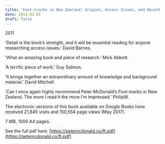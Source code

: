 ```yaml
---
title: 'Foot-tracks in New Zealand: Origins, Access Issues, and Recent Developments'
date: 2011-01-01
draft: false
---
```

2011

‘Detail is the book’s strength, and it will be essential reading for anyone researching access issues.’ David Barnes.

‘What an amazing book and piece of research.’ Mick Abbott.

‘A terrific piece of work.’ Guy Salmon.

‘It brings together an extraordinary amount of knowledge and background material.’ David Mitchell.

‘Can I once again highly recommend Peter McDonald’s Foot-tracks in New Zealand. The more I read it the more I’m impressed.’ PhilipW.

The electronic versions of this book available on Google Books have received 21,845 visits and 150,554 page views (May 2017).

7 MB, 1000 A4 pages.

See the full pdf here: [https://petemcdonald.co/ft.pdf](https://petemcdonald.co/ft.pdf)
